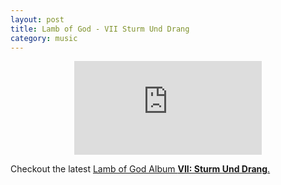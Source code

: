 ```yaml
---
layout: post
title: Lamb of God - VII Sturm Und Drang
category: music
---
```


<p style="text-align: center;">
    <span>
        <iframe src="https://www.youtube.com/embed/dulxbKkj9Wg" frameborder="0" allowfullscreen=""></iframe>
    </span>
</p>

Checkout the latest <a href="http://www.lamb-of-god.com/albums/">Lamb of God Album **VII: Sturm Und Drang**.</a>
